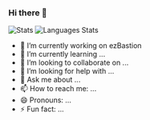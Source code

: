 ### Hi there 👋

![Stats](https://github-readme-stats.vercel.app/api?username=chavers&show_icons=true&bg_color=45,e6930e,a61127&title_color=fff&text_color=fff&icon_color=fff)
![Languages Stats](https://github-readme-stats.vercel.app/api/top-langs/?username=chavers&show_icons=true&bg_color=45,e6930e,a61127&title_color=fff&text_color=fff&icon_color=fff)

- 🔭 I’m currently working on ezBastion
- 🌱 I’m currently learning ...
- 👯 I’m looking to collaborate on ...
- 🤔 I’m looking for help with ...
- 💬 Ask me about ...
- 📫 How to reach me: ...
- 😄 Pronouns: ...
- ⚡ Fun fact: ...

